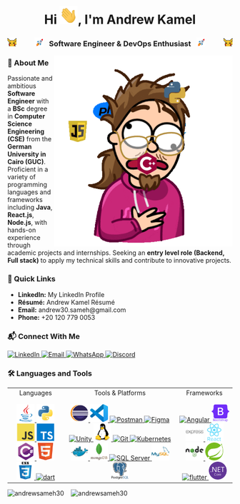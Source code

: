 <h1 align="center">Hi <img src="https://raw.githubusercontent.com/ABSphreak/ABSphreak/master/gifs/Hi.gif" width="40px" height="40px">, I'm Andrew Kamel</h1>

<h3 align="center">
  <img src="https://raw.githubusercontent.com/AndrewSameh30/AndrewSameh30/main/media/pikachu.gif" width="20" height="20" align="left" >
  <img src="https://raw.githubusercontent.com/AndrewSameh30/AndrewSameh30/main/media/rocket.gif" alt="Left GIF" width="20" height="20">
    &nbsp;
  Software Engineer & DevOps Enthusiast
    &nbsp;
  <img src="https://raw.githubusercontent.com/AndrewSameh30/AndrewSameh30/main/media/rocket.gif" alt="Right GIF" width="20" height="20">
  <img src="https://raw.githubusercontent.com/AndrewSameh30/AndrewSameh30/main/media/pikachu.gif" width="20" height="20" align="right" >
</h3>

<img align="right" alt="Coding" width="400" src="https://raw.githubusercontent.com/AndrewSameh30/AndrewSameh30/main/media/lost.gif">

<h3 align="left">📖 About Me</h3>
<p>
Passionate and ambitious <b>Software Engineer</b> with a <b>BSc</b> degree in <b>Computer Science Engineering (CSE)</b> from the <b>German University in Cairo (GUC)</b>. Proficient in a variety of programming languages and frameworks including <b>Java</b>, <b>React.js</b>, <b>Node.js</b>, with hands-on experience through academic projects and internships.
Seeking an <b>entry level role (Backend, Full stack)</b> to apply my technical skills and contribute to innovative projects.
</p>

<h3 align="left">🔗 Quick Links</h3>
<ul>
  <li>
    <b>LinkedIn:</b> 
    <a href="https://www.linkedin.com/in/andrewkamel485/" target="_blank" style="text-decoration: none; color: inherit;">My LinkedIn Profile</a>
  </li>
  <li>
    <b>Résumé:</b> 
    <a href="https://raw.githubusercontent.com/AndrewSameh30/AndrewSameh30/main/Andrew_Kamel_R%C3%A9sum%C3%A9.pdf" target="_blank" style="text-decoration: none; color: inherit;">Andrew Kamel Résumé</a>
  </li>
  <li>
    <b>Email:</b> 
    <a href="mailto:andrew30.sameh@gmail.com" target="_blank" style="text-decoration: none; color: inherit;">andrew30.sameh@gmail.com</a>
  </li>
  <li>
    <b>Phone:</b> 
    <a href="https://wa.me/+201207790053" target="_blank" style="text-decoration: none; color: inherit;">+20 120 779 0053</a>
  </li>
</ul>

<h3 align="left">📬 Connect With Me</h3>
<p align="left">
  <a href="https://linkedin.com/in/andrewkamel485" target="_blank" rel="noreferrer">
    <img src="https://raw.githubusercontent.com/rahuldkjain/github-profile-readme-generator/master/src/images/icons/Social/linked-in-alt.svg" alt="LinkedIn" width="40" height="40" />
  </a>
  <a href="mailto:andrew30.sameh@gmail.com" target="_blank" rel="noreferrer">
    <img src="https://cdn-icons-png.flaticon.com/512/732/732200.png" alt="Email" width="40" height="40" />
  </a>
  <a href="https://wa.me/+201207790053" target="_blank" rel="noreferrer">
    <img src="https://upload.wikimedia.org/wikipedia/commons/6/6b/WhatsApp.svg" alt="WhatsApp" width="40" height="40" />
  </a>
  <a href="https://discordapp.com/users/werewolf4855" target="_blank" rel="noreferrer">
    <img src="https://cdn-icons-png.flaticon.com/512/5968/5968756.png" alt="Discord" width="40" height="40" />
  </a>
</p>

<h3 align="left">🛠️ Languages and Tools</h3>
<table>
  <tr>
    <td align="center" width="25%">
      <div>Languages</div><br/>
      <a href="https://www.java.com" target="_blank" rel="noreferrer">
        <img src="https://raw.githubusercontent.com/devicons/devicon/master/icons/java/java-original.svg" alt="Java" width="40" height="40"/>
      </a>
      <a href="https://www.python.org" target="_blank" rel="noreferrer">
        <img src="https://raw.githubusercontent.com/devicons/devicon/master/icons/python/python-original.svg" alt="Python" width="40" height="40"/>
      </a>
      <a href="https://developer.mozilla.org/en-US/docs/Web/JavaScript" target="_blank" rel="noreferrer">
        <img src="https://raw.githubusercontent.com/devicons/devicon/master/icons/javascript/javascript-original.svg" alt="JavaScript" width="40" height="40"/>
      </a>
      <a href="https://www.typescriptlang.org/" target="_blank" rel="noreferrer">
        <img src="https://raw.githubusercontent.com/devicons/devicon/master/icons/typescript/typescript-original.svg" alt="TypeScript" width="40" height="40"/>
      </a>
      <a href="https://learn.microsoft.com/en-us/dotnet/csharp/" target="_blank" rel="noreferrer">
        <img src="https://raw.githubusercontent.com/devicons/devicon/master/icons/csharp/csharp-original.svg" alt="C#" width="40" height="40"/>
      </a>
      <a href="https://developer.mozilla.org/en-US/docs/Web/HTML" target="_blank" rel="noreferrer">
        <img src="https://raw.githubusercontent.com/devicons/devicon/master/icons/html5/html5-original.svg" alt="HTML5" width="40" height="40"/>
      </a>
      <a href="https://developer.mozilla.org/en-US/docs/Web/CSS" target="_blank" rel="noreferrer">
        <img src="https://raw.githubusercontent.com/devicons/devicon/master/icons/css3/css3-original-wordmark.svg" alt="CSS3" width="40" height="40"/>
      </a>
      <a href="https://dart.dev" target="_blank" rel="noreferrer"> 
        <img src="https://www.vectorlogo.zone/logos/dartlang/dartlang-icon.svg" alt="dart" width="40" height="40"/> 
      </a>
    </td>
    <td align="center" width="50%">
      <div>Tools & Platforms</div><br/>
      <a href="https://www.eclipse.org/" target="_blank" rel="noreferrer">
        <img src="https://raw.githubusercontent.com/devicons/devicon/master/icons/eclipse/eclipse-original.svg" alt="Eclipse" width="40" height="40"/>
      </a>
      <a href="https://code.visualstudio.com/" target="_blank" rel="noreferrer">
        <img src="https://raw.githubusercontent.com/devicons/devicon/master/icons/vscode/vscode-original.svg" alt="VS Code" width="40" height="40"/>
      </a>
      <a href="https://postman.com" target="_blank" rel="noreferrer">
        <img src="https://www.vectorlogo.zone/logos/getpostman/getpostman-icon.svg" alt="Postman" width="40" height="40"/>
      </a>
      <a href="https://www.figma.com/" target="_blank" rel="noreferrer">
        <img src="https://www.vectorlogo.zone/logos/figma/figma-icon.svg" alt="Figma" width="40" height="40"/>
      </a>
      <a href="https://unity.com/" target="_blank" rel="noreferrer">
        <img src="https://www.vectorlogo.zone/logos/unity3d/unity3d-icon.svg" alt="Unity" width="40" height="40"/>
      </a>
      <a href="https://www.linux.org/" target="_blank" rel="noreferrer">
        <img src="https://raw.githubusercontent.com/devicons/devicon/master/icons/linux/linux-original.svg" alt="Linux" width="40" height="40"/>
      </a>
      <a href="https://git-scm.com/" target="_blank" rel="noreferrer">
        <img src="https://www.vectorlogo.zone/logos/git-scm/git-scm-icon.svg" alt="Git" width="40" height="40"/>
      </a>
      <a href="https://kubernetes.io" target="_blank" rel="noreferrer">
        <img src="https://www.vectorlogo.zone/logos/kubernetes/kubernetes-icon.svg" alt="Kubernetes" width="40" height="40"/>
      </a>
      <a href="https://www.docker.com/" target="_blank" rel="noreferrer">
        <img src="https://raw.githubusercontent.com/devicons/devicon/master/icons/docker/docker-original.svg" alt="Docker" width="40" height="40"/>
      </a>
      <a href="https://www.mongodb.com/" target="_blank" rel="noreferrer">
        <img src="https://raw.githubusercontent.com/devicons/devicon/master/icons/mongodb/mongodb-original-wordmark.svg" alt="MongoDB" width="40" height="40"/>
      </a>
      <a href="https://www.microsoft.com/en-us/sql-server" target="_blank" rel="noreferrer">
        <img src="https://www.svgrepo.com/show/303229/microsoft-sql-server-logo.svg" alt="SQL Server" width="40" height="40"/>
      </a>
      <a href="https://www.mysql.com/" target="_blank" rel="noreferrer">
        <img src="https://raw.githubusercontent.com/devicons/devicon/master/icons/mysql/mysql-original-wordmark.svg" alt="MySQL" width="40" height="40"/>
      </a>
      <a href="https://www.postgresql.org/" target="_blank" rel="noreferrer">
        <img src="https://raw.githubusercontent.com/devicons/devicon/master/icons/postgresql/postgresql-original-wordmark.svg" alt="PostgreSQL" width="40" height="40"/>
      </a>
    </td>
    <td align="center" width="25%">
      <div>Frameworks</div><br/>
      <a href="https://angular.io" target="_blank" rel="noreferrer">
        <img src="https://angular.io/assets/images/logos/angular/angular.svg" alt="Angular" width="40" height="40"/>
      </a>
      <a href="https://getbootstrap.com" target="_blank" rel="noreferrer">
        <img src="https://raw.githubusercontent.com/devicons/devicon/master/icons/bootstrap/bootstrap-plain-wordmark.svg" alt="Bootstrap" width="40" height="40"/>
      </a>
      <a href="https://expressjs.com" target="_blank" rel="noreferrer">
        <img src="https://raw.githubusercontent.com/devicons/devicon/master/icons/express/express-original-wordmark.svg" alt="Express" width="40" height="40"/>
      </a>
      <a href="https://reactjs.org/" target="_blank" rel="noreferrer">
        <img src="https://raw.githubusercontent.com/devicons/devicon/master/icons/react/react-original-wordmark.svg" alt="React" width="40" height="40"/>
      </a>
      <a href="https://nodejs.org" target="_blank" rel="noreferrer">
        <img src="https://raw.githubusercontent.com/devicons/devicon/master/icons/nodejs/nodejs-original-wordmark.svg" alt="Node.js" width="40" height="40"/>
      </a>
      <a href="https://spring.io/projects/spring-boot" target="_blank" rel="noreferrer">
        <img src="https://raw.githubusercontent.com/devicons/devicon/master/icons/spring/spring-original.svg" alt="Spring Boot" width="40" height="40"/>
      </a>
      <a href="https://flutter.dev" target="_blank" rel="noreferrer"> 
        <img src="https://www.vectorlogo.zone/logos/flutterio/flutterio-icon.svg" alt="flutter" width="40" height="40"/> 
      </a>
      <a href="https://dotnet.microsoft.com/apps/aspnet" target="_blank" rel="noreferrer">
        <img src="https://raw.githubusercontent.com/devicons/devicon/master/icons/dotnetcore/dotnetcore-original.svg" alt="ASP.NET" width="40" height="40"/>
      </a>
    </td>
  </tr>
</table>

<p>
  <img src="https://github-readme-stats.vercel.app/api/top-langs?username=andrewsameh30&show_icons=true&locale=en&layout=compact" alt="andrewsameh30" width="48%" height="200px"/>
  &nbsp;&nbsp;
  <img src="https://github-readme-stats.vercel.app/api?username=andrewsameh30&show_icons=true&locale=en" alt="andrewsameh30" width="48%" height="200px"/>
</p>



